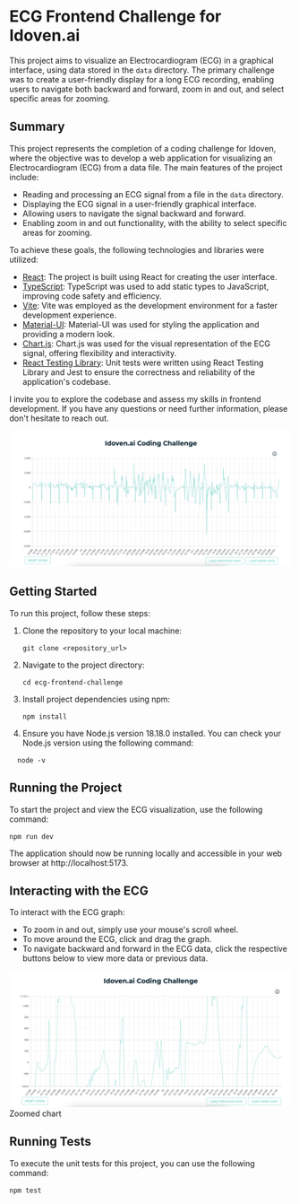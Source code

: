 # ECG Frontend Challenge for Idoven.ai

This project aims to visualize an Electrocardiogram (ECG) in a graphical interface, using data stored in the `data` directory. The primary challenge was to create a user-friendly display for a long ECG recording, enabling users to navigate both backward and forward, zoom in and out, and select specific areas for zooming.

## Summary

This project represents the completion of a coding challenge for Idoven, where the objective was to develop a web application for visualizing an Electrocardiogram (ECG) from a data file. The main features of the project include:

- Reading and processing an ECG signal from a file in the `data` directory.
- Displaying the ECG signal in a user-friendly graphical interface.
- Allowing users to navigate the signal backward and forward.
- Enabling zoom in and out functionality, with the ability to select specific areas for zooming.

To achieve these goals, the following technologies and libraries were utilized:

- [React](https://reactjs.org/): The project is built using React for creating the user interface.
- [TypeScript](https://www.typescriptlang.org/): TypeScript was used to add static types to JavaScript, improving code safety and efficiency.
- [Vite](https://vitejs.dev/): Vite was employed as the development environment for a faster development experience.
- [Material-UI](https://material-ui.com/): Material-UI was used for styling the application and providing a modern look.
- [Chart.js](https://www.chartjs.org/): Chart.js was used for the visual representation of the ECG signal, offering flexibility and interactivity.
- [React Testing Library](https://testing-library.com/docs/react-testing-library/intro/): Unit tests were written using React Testing Library and Jest to ensure the correctness and reliability of the application's codebase.

I invite you to explore the codebase and assess my skills in frontend development. If you have any questions or need further information, please don't hesitate to reach out.

![ECG chart](./public/ecg-chart.png)

## Getting Started

To run this project, follow these steps:

1. Clone the repository to your local machine:

   ```shell
   git clone <repository_url>

   ```

2. Navigate to the project directory:

   ```shell
   cd ecg-frontend-challenge

   ```

3. Install project dependencies using npm:

   ```shell
   npm install
   ```

4. Ensure you have Node.js version 18.18.0 installed. You can check your Node.js version using the following command:

```shell
  node -v
```

## Running the Project

To start the project and view the ECG visualization, use the following command:

```shell
npm run dev
```

The application should now be running locally and accessible in your web browser at http://localhost:5173.

## Interacting with the ECG

To interact with the ECG graph:

- To zoom in and out, simply use your mouse's scroll wheel.
- To move around the ECG, click and drag the graph.
- To navigate backward and forward in the ECG data, click the respective buttons below to view more data or previous data.

![Zoom functionality](./public/ecg-chart-zoomed.png)
Zoomed chart

## Running Tests

To execute the unit tests for this project, you can use the following command:

```bash
npm test
```
